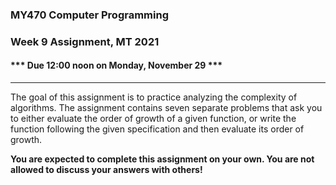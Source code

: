 ### MY470 Computer Programming

### Week 9 Assignment, MT 2021

#### \*\*\* Due 12:00 noon on Monday, November 29 \*\*\*

---

The goal of this assignment is to practice analyzing the complexity of algorithms. The assignment contains seven separate problems that ask you to either evaluate the order of growth of a given function, or write the function following the given specification and then evaluate its order of growth.

**You are expected to complete this assignment on your own. You are not allowed to discuss your answers with others!**

